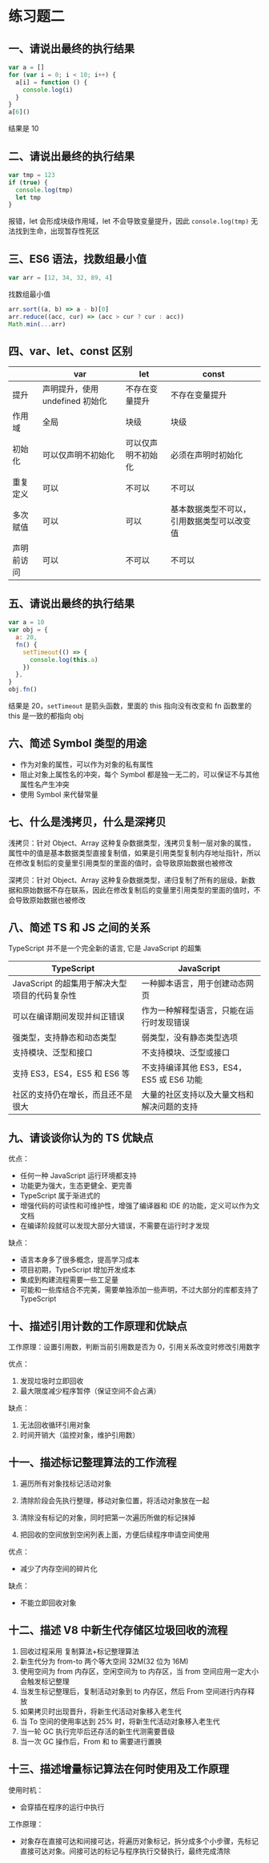 # 练习题二

## 一、请说出最终的执行结果

```js
var a = []
for (var i = 0; i < 10; i++) {
  a[i] = function () {
    console.log(i)
  }
}
a[6]()
```

结果是 10

## 二、请说出最终的执行结果

```js
var tmp = 123
if (true) {
  console.log(tmp)
  let tmp
}
```

报错，let 会形成块级作用域，let 不会导致变量提升，因此 `console.log(tmp)` 无法找到生命，出现暂存性死区

## 三、ES6 语法，找数组最小值

```js
var arr = [12, 34, 32, 89, 4]
```

找数组最小值

```js
arr.sort((a, b) => a - b)[0]
arr.reduce((acc, cur) => (acc > cur ? cur : acc))
Math.min(...arr)
```

## 四、var、let、const 区别

|            | var                             | let                | const                                      |
| ---------- | ------------------------------- | ------------------ | ------------------------------------------ |
| 提升       | 声明提升，使用 undefined 初始化 | 不存在变量提升     | 不存在变量提升                             |
| 作用域     | 全局                            | 块级               | 块级                                       |
| 初始化     | 可以仅声明不初始化              | 可以仅声明不初始化 | 必须在声明时初始化                         |
| 重复定义   | 可以                            | 不可以             | 不可以                                     |
| 多次赋值   | 可以                            | 可以               | 基本数据类型不可以，引用数据类型可以改变值 |
| 声明前访问 | 可以                            | 不可以             | 不可以                                     |

## 五、请说出最终的执行结果

```js
var a = 10
var obj = {
  a: 20,
  fn() {
    setTimeout(() => {
      console.log(this.a)
    })
  },
}
obj.fn()
```

结果是 20，`setTimeout` 是箭头函数，里面的 this 指向没有改变和 fn 函数里的 this 是一致的都指向 obj

## 六、简述 Symbol 类型的用途

- 作为对象的属性，可以作为对象的私有属性
- 阻止对象上属性名的冲突，每个 Symbol 都是独一无二的，可以保证不与其他属性名产生冲突
- 使用 Symbol 来代替常量

## 七、什么是浅拷贝，什么是深拷贝

浅拷贝：针对 Object、Array 这种复杂数据类型，浅拷贝复制一层对象的属性，属性中的值是基本数据类型直接复制值，如果是引用类型复制内存地址指针，所以在修改复制后的变量里引用类型的里面的值时，会导致原始数据也被修改

深拷贝：针对 Object、Array 这种复杂数据类型，递归复制了所有的层级，新数据和原始数据不存在联系，因此在修改复制后的变量里引用类型的里面的值时，不会导致原始数据也被修改

## 八、简述 TS 和 JS 之间的关系

TypeScript 并不是一个完全新的语言, 它是 JavaScript 的超集

| TypeScript                                    | JavaScript                                 |
| --------------------------------------------- | ------------------------------------------ |
| JavaScript 的超集用于解决大型项目的代码复杂性 | 一种脚本语言，用于创建动态网页             |
| 可以在编译期间发现并纠正错误                  | 作为一种解释型语言，只能在运行时发现错误   |
| 强类型，支持静态和动态类型                    | 弱类型，没有静态类型选项                   |
| 支持模块、泛型和接口                          | 不支持模块、泛型或接口                     |
| 支持 ES3，ES4，ES5 和 ES6 等                  | 不支持编译其他 ES3，ES4，ES5 或 ES6 功能   |
| 社区的支持仍在增长，而且还不是很大            | 大量的社区支持以及大量文档和解决问题的支持 |

## 九、请谈谈你认为的 TS 优缺点

优点：

- 任何一种 JavaScript 运行环境都支持
- 功能更为强大，生态更健全、更完善
- TypeScript 属于渐进式的
- 增强代码的可读性和可维护性，增强了编译器和 IDE 的功能，定义可以作为文文档
- 在编译阶段就可以发现大部分大错误，不需要在运行时才发现

缺点：

  - 语言本身多了很多概念，提高学习成本
  - 项目初期，TypeScript 增加开发成本
  - 集成到构建流程需要一些工足量
  - 可能和一些库结合不完美，需要单独添加一些声明，不过大部分的库都支持了 TypeScript

## 十、描述引用计数的工作原理和优缺点

工作原理：设置引用数，判断当前引用数是否为 0，引用关系改变时修改引用数字

优点：

1. 发现垃圾时立即回收
2. 最大限度减少程序暂停（保证空间不会占满）

缺点：

1. 无法回收循环引用对象
2. 时间开销大（监控对象，维护引用数）

## 十一、描述标记整理算法的工作流程

1. 遍历所有对象找标记活动对象

2. 清除阶段会先执行整理，移动对象位置，将活动对象放在一起

3. 清除没有标记的对象，同时把第一次遍历所做的标记抹掉

4. 把回收的空间放到空闲列表上面，方便后续程序申请空间使用

优点：

- 减少了内存空间的碎片化

缺点：

- 不能立即回收对象

## 十二、描述 V8 中新生代存储区垃圾回收的流程

1. 回收过程采用 复制算法+标记整理算法
2. 新生代分为 from-to 两个等大空间 32M(32 位为 16M)
3. 使用空间为 from 内存区，空闲空间为 to 内存区，当 from 空间应用一定大小会触发标记整理
4. 当发生标记整理后，复制活动对象到 to 内存区，然后 From 空间进行内存释放
5. 如果拷贝时出现晋升，将新生代活动对象移入老生代
6. 当 To 空间的使用率达到 25% 时，将新生代活动对象移入老生代
7. 当一轮 GC 执行完毕后还存活的新生代测需要晋级
8. 当一次 GC 操作后，From 和 to 需要进行置换

## 十三、描述增量标记算法在何时使用及工作原理

使用时机：

- 会穿插在程序的运行中执行

工作原理：

- 对象存在直接可达和间接可达，将遍历对象标记，拆分成多个小步骤，先标记直接可达对象。间接可达的标记与程序执行交替执行，最终完成清除

